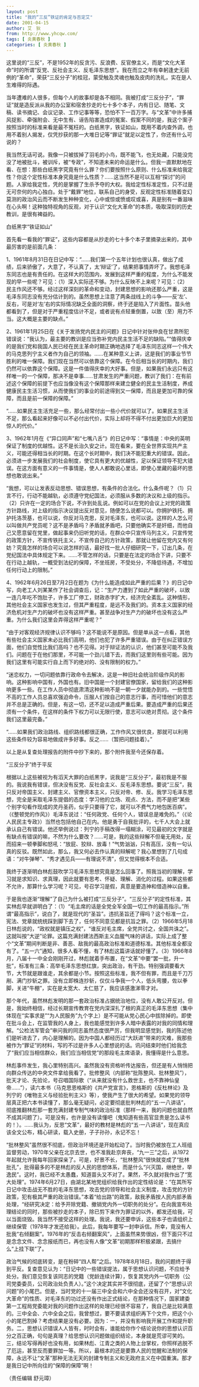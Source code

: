 ```yaml
---
layout: post
title: "我的“三反”铁证的肯定与否定艾"
date: 2001-04-15
author: 艾　狄
from: http://www.yhcqw.com/
tags: [ 炎黄春秋 ]
categories: [ 炎黄春秋 ]
---
```





这里说的“三反”，不是1952年的反贪污、反浪费、反官僚主义，而是“文化大革命”时的所谓“反党、反社会主义、反毛泽东思想”。我在而立之年有幸躬逢史无前例的“革命”，荣获“三反分子”的桂冠，蒙受触及灵魂也触及皮肉的洗礼，实在是人生难得的际遇。


当年遭难的人很多，但每个人的故事却是各不相同。我被打成“三反分子”，“罪证”就是造反派从我的办公室和宿舍抄走的七十多个本子，内有日记、随笔、文稿、读书摘记、会议记录、工作记事等等，恐怕不下一百万字。与“文革”中许多捕风捉影、牵强附会、无中生有、诬告陷害造成的冤案、假案不同的是，我这个案子按照当时的标准来看是最不冤枉的。白纸黑字，铁证如山，既用不着内查外调，也用不着别人揭发，仅凭抄获的那一大堆日记等“罪证”就足以定性了，你还有什么可说的？


我当然无话可说。我像一只被拔掉了羽毛的小鸟，既不能飞，也无处藏，只能没完没了地被批斗，被训斥，被“专政”，不知道未来的命运是什么。但我一直默默地在看、在想：那些白纸黑字究竟有什么罪？你们要按照什么原则、什么标准来给我定性？你这个定性标准本身究竟是什么性质？……这当然不是可以互相“探讨”的问题。人家给我定性，凭的是掌握了生杀予夺的大权。我给定性标准定性，只不过是无可奈何的内心独白。处于“戴罪”地位，联系自己的身受，反观定性标准随着变幻莫测的政治风云而不断发生种种变化，心中或惊或愤或叹或喜，真是别有一番滋味在心头啊！这种独特视角的反观，对于认识“文化大革命”的本质，吸取深刻的历史教训，是很有裨益的。

白纸黑字“铁证如山”

首先看一看我的“罪证”，这些内容都是从抄走的七十多个本子里摘录出来的，其中最厉害的是前面几条：


1、1961年8月31日在日记中写：“……我们第一个五年计划也很认真，做出了成绩，后来骄傲了，大意了，不认真了，太‘辩证’了，结果把事情弄坏了。我想毛泽东同志也是有责任的。在这样大的范围内，发展到这样严重的程度，为什么不能发现的早一些呢？可见：（1）深入实际还不够。为什么反映不上来呢？可见：（2）民主作风还不够。经过这样深刻的革命和变动，封建思想的影响还那么严重，这是毛泽东同志没有充分估计到的。虽然思想上注意了两条战线上的斗争——反‘左’、反右，可是对‘左’右的实际情况缺乏全面的洞察，终于还是陷入了片面性。苗头他都看到了，但是对于严重程度估计不足，或者说有点轻重倒置，以致（至）用力不当。这大概是主要的缺点。”


2、1961年1月25日在《关于发扬党内民主的问题》日记中针对张仲良在甘肃所犯错误说：“我认为，最主要的教训是应当弥补党内民主生活不足的缺陷。”“值得庆幸的是我们党和我国人民已经在民主革命时期正确地选择了毛泽东同志这样一个伟大的马克思列宁主义者作为自己的领袖。……在某种意义上讲，这是我们的事业节节胜利的唯一保障。我们现在当然可以依靠这个保障。在今后相当长的时期内，我们仍然可以依靠这个保障。这是一件值得庆幸的大好事。但是，如果我们永远只有这样唯一的一个保障，那决不是幸事……甘肃发生的严重问题，教训了我们：在有前述这个保障的前提下也应当像没有这个保障那样来建立健全的民主生活制度，养成健康民主生活习惯，从而使我们的事业的前途得到又一保障，而且是更加可靠的保障，而且是前一保障的保障。”


“……如果民主生活充足一些，那么经常付出一些小代价就可以了。如果民主生活不足，那么看起来好像可以不必付出代价，实际上却将不得不付出更加巨大的更加惊人的代价。”


3、1962年1月在《“异口同声”和“七嘴八舌”》的日记中写：“事情是：中央的英明保证了制度的优越性。这不是长治久安之计。现在看来，要在全世界实现共产主义，可能还得相当长的时期。在这个长时期中，我们决不能犯重大的错误。因此，必须进一步发展我们的社会制度，使它具有更大的优越性，足以保证领导不犯大错误。在这方面有意义的一件事情是，使人人都敢说心里话，即使心里藏的最坏的思想也敢说出来。”


“我想，可以让发表反动思想、错误思想，有条件的合法化。什么条件呢？（1）只言不行，行动不能越轨，必须遵守党纪国法，必须服从多数的决议和上级的指示。（2）只许在一定的场合下说，不许到处乱说。例如可以在党的会议上对党的政策方针路线，对上级的指示决议提出反对意见，随便怎么说都可以。你拥护铁托、拥护托洛茨基，也可以说，你反对马克思，反对毛泽东，也可以说。这样的人怎么可以叫做共产党员呢？这不是矛盾吗？矛盾就矛盾吧，只要他确实不是奸细，而他自己又愿意留在党里，做起事来仍旧听党的话，在群众中只宣传马列主义，只宣传党的政策方针，不宣传铁托主义，不宣传自己的方针政策，那就让他留在党内又有何妨？究竟怎样的场合可以说怎样的话，最好找一批人仔细研究一下，订出几条，在党纪国法中具体规定下来。……不管怎样的话，只要是在法定的场合下讲，只要不在行动上越轨，一概受到法纪的保障，不坐班房，不受处分，不降低待遇，不增加任何行动上的限制。”


4、1962年6月26日至7月2日在题为《为什么能造成如此严重的后果？》的日记中写，向老工人刘某某作了社会调查后，记：“生产力遭到了如此严重的破坏，以致一连几年吃不饱肚子，许多工厂停工，财政赤字扩大，经济完全紊乱。这种情形，其他社会主义国家也发生过，但其严重程度，是远不及我们的。资本主义国家的经济危机对生产力的破坏也没有这样严重。甚至战争对生产力的破坏也没有这么严重。为什么我们这里会弄得这样严重呢？”


“由于对客观经济规律认识不够吗？这不能说不是原因。但是单从这一点看，其他有些社会主义国家未必比我们高明，他们也犯了许多严重错误。由于在纠正错误方面，他们自觉性比我们高吗？也不见得。对于辩证法的认识，他们甚至可能不及我们。问题在于在他们那里，不可能一个劲儿错下去，而我们这里则有些可能。因为我们这里有可能实行自上而下的绝对的、没有限制的权力。”


“迷恋权力，一切问题依靠行政命令去解决，这是一种旧社会统治阶级作风的影响。这种影响中国有，外国也有。旧中国是一个封建官僚国家，留给我们的这种影响更多一些。在工作人员中彻底肃清这种影响不是一朝一夕就能办到的。一些觉悟不高的工作人员总喜欢强迫命令，压服人们按自己的意志行事，而可惜他们的意志并不总是正确的。但是，有这一切，还不足以造成严重后果。要造成严重的后果还须有一个条件，在这样的条件下权力可以无限行使，意志可以绝对贯彻。这个条件我们这里最完备。”

“……如果我们政治路线、组织路线都很正确，工作作风又很优良，那就可以利用这些条件较为容易地做成许多好事。反之……（暂把问题挂着）。”

以上是从复查处理报告的附件中抄下来的，那个附件我至今还保存着。

“三反分子”终于平反


根据以上这些被视为有滔天大罪的白纸黑字，说我是“三反分子”，最初我是不服的。我说我有错误，但决没有反党、反社会主义、反毛泽东思想。要说“三反”，我只反对帝国主义、封建主义、官僚资本主义，只反对帝、修、反。我学习毛泽东思想，完全是采取毛泽东提倡的态度：学习他的立场、观点、方法，而不是把“某些个别字句看作现成的灵丹圣药，似乎只要得了它，就可以不费气力地包医百病”。（《整顿党的作风》）毛泽东说过：“任何政党、任何个人，错误总是难免的。”（《论人民民主专政》）当然也包括他自己在内。他是勇于自我批评的，七千人大会上就承认自己有错误。他还举例说过：列宁的手稿改得一塌糊涂，可见最初的文字就是有缺点有错误的嘛，不然为什么要改？……可是，我的这些辩解不但毫无用处，反而招来一顿拳脚和怒吼：“放屁、狡辩、放毒！”气势汹汹，只有高压，没有一句认真的反驳。既然如此，那么，我又何必去作认真的辩解呢？我心里想到了几句成语：“对牛弹琴”、“秀才遇见兵——有理说不清”，但又觉得根本不合适。


我终于逐渐明白林彪鼓吹学习毛泽东思想究竟是怎么回事了。照我当初的理解，学习就是求知识、求真理，因此就要有思考、怀疑、理解、消化的过程。如果这些都不允许，那算什么学习呢？可见，号召学习是假，真意是要造神和借造神以自重。


于是我也逐渐“理解”了自己为什么被打成“三反分子”。“三反分子”的定性标准，其实林彪早就讲明白了：（1）“毛主席的话是全党全军全国一切工作的最高指示。”所谓“最高指示”，说白了，就是现代的“圣旨”。违抗圣旨还了得吗？这个标准一立，宪法、党章就统统踩到脚下去了，任何不同意见都是抗旨之罪。（2）1966年5月18日林彪说的，“政权就是镇压之权”，“谁反对毛主席，全党共讨之，全国共诛之”。这就叫按“大逆”论罪。这篇充满封建法西斯主义血腥气味的讲话，实际上成了整个“文革”期间判断是非、善恶、敌我的最高政治标准和道德标准。其他标准全都没有了。“五一六”通知，很多人看不懂，有了林彪这篇讲话就好懂了。（3）1966年8月，八届十一中全会刚刚开过，林彪就着手布置，在“文革”中要“罢一批，升一批”，标准有三条：高举毛泽东思想红旗，突出政治，有干劲。特别强调要看大节，大节就是跟谁走，其余都是小节。按照这些标准，我不但有罪，而且是千刀万剐、满门抄斩之罪。没有立即株连抄斩，仅仅斗争我一个人，低头弯腰，佐以拳脚，关进“牛棚”，实在是太宽大、太仁慈了，我应该感激涕零才对。


那个年代，虽然林彪发明的那一套政治标准占据统治地位，没有人敢公开反对。但是，我始终相信，经过长期宣传教育在党内深深扎了根的真正的毛泽东思想（集中体现在“实事求是”“为人民服务”九个字上）是不可能从党心民心中拔除掉的。即使在批斗会上，在监管我的人身上，我也能感觉到许多人暗中表露的对我的同情和理解。“公检法军管会”审问我的同志虽然态度很严厉，但我明显感觉到，我的陈述他们是听进去了，内心是理解的。因为中国人都经历过“大跃进”带来的灾难，我那些被作为“罪证”的材料，写的不过是许多人心里想说的话。讯问结束时他们给我念了“我们应当相信群众，我们应当相信党”的那段毛主席语录，我懂得是什么意思。


林彪事件发生，我心里特别高兴。虽然我没有资格听传达报告，但还是有人悄悄把向群众传达的中央文件拿给我看了。批修整风（内部称“批陈整风、批林整风”），批天才论、先验论，号召唱国际歌（“从来就没有什么救世主，也不靠神仙皇帝……”），读六本书（马克思恩格斯的《共产党宣言》，恩格斯的《反杜林论》及列宁的《唯物主义与经验批判主义》等），使我产生了很大的希望。如果党的领导层真正把六本书读懂了，那么毫无疑问，必定要彻底批判林彪的“五·一八讲话”，彻底推翻林彪那一套充满封建专制气味的政治标准（那样一来，我的问题也就自然不成其问题了）。可是没有，也许是没有读懂吧（鬼知道有些高官显贵是怎么读书的！）。……我认为，反思“文革”，最好的教材是林彪的“五·一八讲话”，现在真应该全文公布，精心研读，载入史册，子子孙孙，永记不忘！


“批林整风”虽然很不彻底，但政治环境还是开始松动了。当时我仍被放在工人班组监督劳动，1970年父亲在北京去世，也不准我赴京奔丧，“九一三”之后，从1972年起就允许我每年回家探亲了。可是，好景不长，“批林整风”很快就变成了“批林批孔”，批得最多的不是林彪的反人民的思想体系，而是什么“兴灭国，继绝世，举逸民”。这时，我已经不太愚蠢，知道苗头又不对了。果然，不久就对我作出了“宽大处理”。1974年6月27日，由湖北某地党组织给我作出的定性结论是：“在其所写日记中攻击战无不胜的毛泽东思想，攻击党的领导和社会主义制度，攻击党的方针政策，犯有极其严重的政治错误。”本着“给出路”的政策，敌我矛盾按人民内部矛盾处理，“经研究决定：给予开除党籍、撤销党内外一切职务的处分”。在向我宣布处理结论的同时，那些被抄走的本子，除已剪下来作为罪证的以外，都发还给我，可以当面烧毁。我当然不接受这样的处理。我说，我还要申诉，这些本子也请组织上继续保管（1978年才发还给我）。此后，我每年要写一封申诉信。所幸，竟没有人批我“右倾翻案”。1976年的“反击右倾翻案风”，上面虽然来势很凶，但下面只不过是念念文件、念念报纸而已，再也没有人像“文革”初期那样积极紧跟，去搞什么“上挂下联”了。


政治气候的彻底转变，是在粉碎“四人帮”之后。1978年8月18日，我的问题终于得到平反。复查意见认为：“日记中的一些错误提法，属于思想认识问题，不应给予处分。我们意见恢复该同志的党籍（党龄连续计算），恢复其党内外一切职务（公司党委委员，公司政治处负责人）。”这个决定其实并不很彻底，还留了个“思想认识问题”的小尾巴。但是，当时党的十一届三中全会和六中全会还没有召开，对“文化大革命”的性质、对毛泽东的功过还没有作出正式结论，在那种情况下，国家建委第一工程局党委能对我的问题作出这样的处理已经很不容易了，我自己是比较满意的。三中全会、六中全会之后，我曾想过，要不要请求组织再下个文件，把这个小小的尾巴割掉？考虑结果是没有必要。因为：一，并没有影响我开展工作和提升职务。二，思想认识错误人人皆有，时时会有，谁能给你作个结论说你的思想认识百分之百正确，句句是真理？给思想认识问题做组织结论，本身就是荒谬可笑的。三，结论写得再好也没有用，如果林彪、江青之类的人物上台掌权，你照样逃脱不了厄运，甚至反而要罪加一等。所以，最根本的还是要靠人民的觉醒和法制的保障，永远不让“文革”那种无法无天的封建专制主义和无政府主义在中国重演。那才是我日记中所向往的“保障的保障”啊！

（责任编辑 舒元璋）


